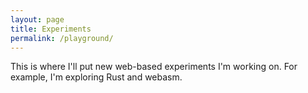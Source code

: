 ```yaml
---
layout: page
title: Experiments
permalink: /playground/
---
```

This is where I'll put new web-based experiments I'm working on. For example, I'm exploring Rust and webasm.

<div id="container">
</div>
<script type="text/javascript" src="/assets/js/load_experiments.js"></script>
